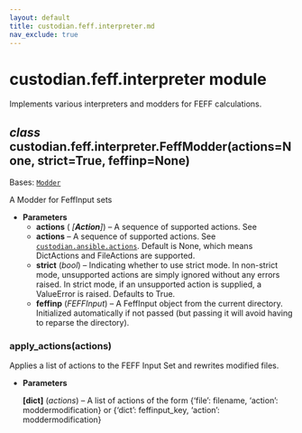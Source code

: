 ```yaml
---
layout: default
title: custodian.feff.interpreter.md
nav_exclude: true
---
```


# custodian.feff.interpreter module

Implements various interpreters and modders for FEFF calculations.

## *class* custodian.feff.interpreter.FeffModder(actions=None, strict=True, feffinp=None)

Bases: [`Modder`](custodian.ansible.interpreter.md#custodian.ansible.interpreter.Modder)

A Modder for FeffInput sets

* **Parameters**
  * **actions** ( *[**Action**]*) – A sequence of supported actions. See
  * **actions** – A sequence of supported actions. See
    [`custodian.ansible.actions`](custodian.ansible.actions.md#module-custodian.ansible.actions). Default is None,
    which means DictActions and FileActions are supported.
  * **strict** (*bool*) – Indicating whether to use strict mode. In non-strict
    mode, unsupported actions are simply ignored without any
    errors raised. In strict mode, if an unsupported action is
    supplied, a ValueError is raised. Defaults to True.
  * **feffinp** (*FEFFInput*) – A FeffInput object from the current directory.
    Initialized automatically if not passed (but passing it will
    avoid having to reparse the directory).

### apply_actions(actions)

Applies a list of actions to the FEFF Input Set and rewrites modified
files.

* **Parameters**

  **[****dict****]** (*actions*) – A list of actions of the form {‘file’: filename,
  ‘action’: moddermodification} or {‘dict’: feffinput_key,
  ‘action’: moddermodification}